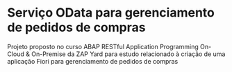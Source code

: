 # Serviço OData para gerenciamento de pedidos de compras

Projeto proposto no curso ABAP RESTful Application Programming On-Cloud & On-Premise da ZAP Yard para estudo relacionado à criação de uma aplicação Fiori para gerenciamento de pedidos de compras
